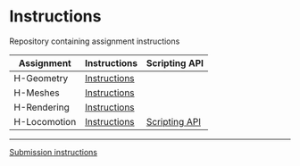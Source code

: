 # Instructions

Repository containing assignment instructions

| Assignment | Instructions | Scripting API |
| --- | --- | --- |
| H-Geometry  | [Instructions](xrc-assignments-geometry/xrc-assignments-geometry.md) | |
| H-Meshes  | [Instructions](xrc-assignments-meshes/xrc-assignments-meshes.md) | |
| H-Rendering  | [Instructions](xrc-assignments-rendering/xrc-assignments-rendering.md) | |
| H-Locomotion  | [Instructions](xrc-assignments-locomotion/xrc-assignments-locomotion.md) | [Scripting API](https://xrc-internal.github.io/xrc-assignments-locomotion-project/api/XRC.Assignments.Locomotion.html) |

---
[Submission instructions](submission-instructions/submission-instructions.md)
